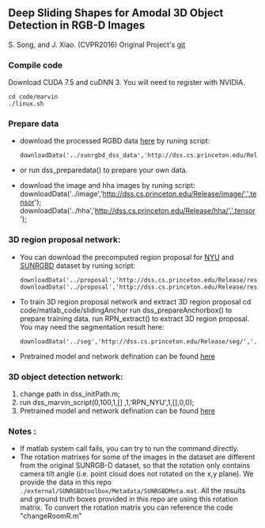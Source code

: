## Deep Sliding Shapes for Amodal 3D Object Detection in RGB-D Images
S. Song, and J. Xiao. (CVPR2016)
Original Project's [git](https://github.com/shurans/DeepSlidingShape)

### Compile code
Download CUDA 7.5 and cuDNN 3. You will need to register with NVIDIA.
```shell
cd code/marvin
./linux.sh
```
### Prepare data 
* download the processed RGBD data [here](http://dss.cs.princeton.edu/Release/sunrgbd_dss_data) by runing script:
     ```shell
     downloadData('../sunrgbd_dss_data','http://dss.cs.princeton.edu/Release/sunrgbd_dss_data/','.bin');
     ```
* or run dss_preparedata() to prepare your own data.

* download the image and hha images by runing script:
    downloadData('../image','http://dss.cs.princeton.edu/Release/image/','.tensor');
    downloadData('../hha','http://dss.cs.princeton.edu/Release/hha/','.tensor');
    
### 3D region proposal network:
* You can download the precomputed region proposal for [NYU](http://dss.cs.princeton.edu/Release/result/proposal/RPN_NYU/) and [SUNRGBD](http://dss.cs.princeton.edu/Release/result/proposal/RPN_SUNRGBD/) dataset by runing script:

    ```shell
    downloadData('../proposal','http://dss.cs.princeton.edu/Release/result/proposal/RPN_NYU/','.mat');
    downloadData('../proposal','http://dss.cs.princeton.edu/Release/result/proposal/RPN_SUNRGBD/','.mat');
    ```

* To train 3D region proposal network and extract 3D region proposal
       cd code/matlab_code/slidingAnchor
       run dss_prepareAnchorbox() to prepare training data.
       run RPN_extract() to extract 3D region proposal.
       You may need the segmentation result here:

    ```shell
    downloadData('../seg','http://dss.cs.princeton.edu/Release/seg/','.mat');
    ```
* Pretrained model and network defination can be found [here](http://dss.cs.princeton.edu/Release/pretrainedModels/DSS/RPN/multi_dpcv1/)
    

### 3D object detection network: 
1. change path in dss_initPath.m;
2. run dss_marvin_script(0,100,1,[]  ,1,'RPN_NYU',1,[],0,0);
3. Pretrained model and network defination can be found [here](http://dss.cs.princeton.edu/Release/pretrainedModels/DSS/ORN/)
    
### Notes :
* If matlab system call fails, you can try to run the command directly.
* The rotation matrixes for some of the images in the dataset are different from the original SUNRGB-D dataset,  so that the rotation only contains camera tilt angle (i.e. point cloud does not rotated on the x,y plane). We provide the data in this repo ```./external/SUNRGBDtoolbox/Metadata/SUNRGBDMeta.mat```. All the results and ground truth boxes provided in this repo are using this rotation matrix. To convert the rotation matrix you can reference the code "changeRoomR.m"
   
